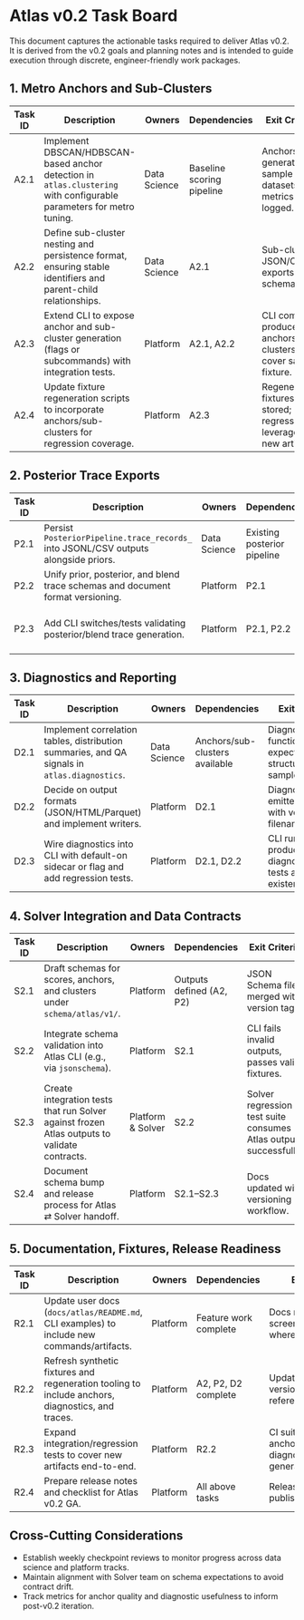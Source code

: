 # Atlas v0.2 Task Board

This document captures the actionable tasks required to deliver Atlas v0.2. It is derived from the v0.2 goals and planning notes and is intended to guide execution through discrete, engineer-friendly work packages.

## 1. Metro Anchors and Sub-Clusters

| Task ID | Description | Owners | Dependencies | Exit Criteria |
| --- | --- | --- | --- | --- |
| A2.1 | Implement DBSCAN/HDBSCAN-based anchor detection in `atlas.clustering` with configurable parameters for metro tuning. | Data Science | Baseline scoring pipeline | Anchors generated for sample datasets with metrics logged. |
| A2.2 | Define sub-cluster nesting and persistence format, ensuring stable identifiers and parent-child relationships. | Data Science | A2.1 | Sub-cluster JSON/CSV exports with schema draft. |
| A2.3 | Extend CLI to expose anchor and sub-cluster generation (flags or subcommands) with integration tests. | Platform | A2.1, A2.2 | CLI command produces anchors/sub-clusters, tests cover sample fixture. |
| A2.4 | Update fixture regeneration scripts to incorporate anchors/sub-clusters for regression coverage. | Platform | A2.3 | Regenerated fixtures stored; CI regression leverages new artifacts. |

## 2. Posterior Trace Exports

| Task ID | Description | Owners | Dependencies | Exit Criteria |
| --- | --- | --- | --- | --- |
| P2.1 | Persist `PosteriorPipeline.trace_records_` into JSONL/CSV outputs alongside priors. | Data Science | Existing posterior pipeline | Trace artifacts produced in local runs. |
| P2.2 | Unify prior, posterior, and blend trace schemas and document format versioning. | Platform | P2.1 | Shared schema published under `schema/atlas/v1/`. |
| P2.3 | Add CLI switches/tests validating posterior/blend trace generation. | Platform | P2.1, P2.2 | CLI integration tests pass, optional flags documented. |

## 3. Diagnostics and Reporting

| Task ID | Description | Owners | Dependencies | Exit Criteria |
| --- | --- | --- | --- | --- |
| D2.1 | Implement correlation tables, distribution summaries, and QA signals in `atlas.diagnostics`. | Data Science | Anchors/sub-clusters available | Diagnostics functions return expected structures for sample data. |
| D2.2 | Decide on output formats (JSON/HTML/Parquet) and implement writers. | Platform | D2.1 | Diagnostics emitted to disk with versioned filenames. |
| D2.3 | Wire diagnostics into CLI with default-on sidecar or flag and add regression tests. | Platform | D2.1, D2.2 | CLI run produces diagnostics; tests assert file existence/shape. |

## 4. Solver Integration and Data Contracts

| Task ID | Description | Owners | Dependencies | Exit Criteria |
| --- | --- | --- | --- | --- |
| S2.1 | Draft schemas for scores, anchors, and clusters under `schema/atlas/v1/`. | Platform | Outputs defined (A2, P2) | JSON Schema files merged with version tags. |
| S2.2 | Integrate schema validation into Atlas CLI (e.g., via `jsonschema`). | Platform | S2.1 | CLI fails invalid outputs, passes valid fixtures. |
| S2.3 | Create integration tests that run Solver against frozen Atlas outputs to validate contracts. | Platform & Solver | S2.2 | Solver regression test suite consumes Atlas outputs successfully. |
| S2.4 | Document schema bump and release process for Atlas ⇄ Solver handoff. | Platform | S2.1–S2.3 | Docs updated with versioning workflow. |

## 5. Documentation, Fixtures, Release Readiness

| Task ID | Description | Owners | Dependencies | Exit Criteria |
| --- | --- | --- | --- | --- |
| R2.1 | Update user docs (`docs/atlas/README.md`, CLI examples) to include new commands/artifacts. | Platform | Feature work complete | Docs merged with screenshots/examples where applicable. |
| R2.2 | Refresh synthetic fixtures and regeneration tooling to include anchors, diagnostics, and traces. | Platform | A2, P2, D2 complete | Updated fixtures versioned and referenced by tests. |
| R2.3 | Expand integration/regression tests to cover new artifacts end-to-end. | Platform | R2.2 | CI suite covers anchors, traces, diagnostics generation. |
| R2.4 | Prepare release notes and checklist for Atlas v0.2 GA. | Platform | All above tasks | Release checklist published and shared. |

## Cross-Cutting Considerations

- Establish weekly checkpoint reviews to monitor progress across data science and platform tracks.
- Maintain alignment with Solver team on schema expectations to avoid contract drift.
- Track metrics for anchor quality and diagnostic usefulness to inform post-v0.2 iteration.

